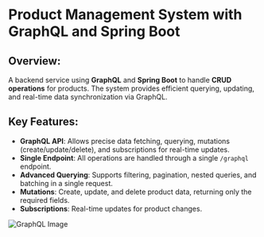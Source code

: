 # Product Management System with GraphQL and Spring Boot

## Overview:
A backend service using **GraphQL** and **Spring Boot** to handle **CRUD operations** for products. The system provides efficient querying, updating, and real-time data synchronization via GraphQL.

## Key Features:
- **GraphQL API**: Allows precise data fetching, querying, mutations (create/update/delete), and subscriptions for real-time updates.
- **Single Endpoint**: All operations are handled through a single `/graphql` endpoint.
- **Advanced Querying**: Supports filtering, pagination, nested queries, and batching in a single request.
- **Mutations**: Create, update, and delete product data, returning only the required fields.
- **Subscriptions**: Real-time updates for product changes.

 ![GraphQL Image](https://kinsta.com/wp-content/uploads/2022/09/graphql.png)
